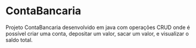 # ContaBancaria
Projeto ContaBancaria desenvolvido em java com operações CRUD onde é possível criar uma conta, depositar um valor, sacar um valor, e visualizar o saldo total.
